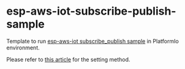 # esp-aws-iot-subscribe-publish-sample

Template to run [esp-aws-iot subscribe_publish sample](https://github.com/espressif/esp-aws-iot/tree/249c573cbdcf653c03a6bf3a30f658f005856880/examples/subscribe_publish) in PlatformIo environment.

Please refer to [this article](https://blog.hozi.dev/hozi576/articles/01fgdc0bawyb6d34gs54vxgpg9) for the setting method.
